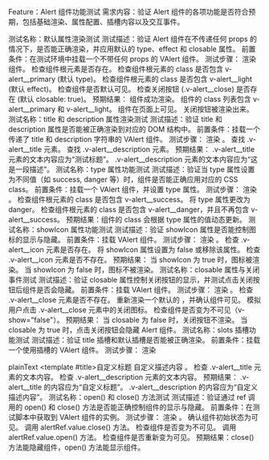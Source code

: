 Feature：Alert 组件功能测试
需求内容：验证 Alert 组件的各项功能是否符合预期，包括基础渲染、属性配置、插槽内容以及交互事件。

测试名称：默认属性渲染测试
测试描述：验证 Alert 组件在不传递任何 props 的情况下，是否能正确渲染，并应用默认的 type、effect 和 closable 属性。
前置条件：在测试环境中挂载一个不带任何 props 的 VAlert 组件。
测试步骤：
渲染 <v-alert /> 组件。
检查组件根元素是否存在。
检查组件根元素的 class 是否包含 v-alert__primary (默认 type)。
检查组件根元素的 class 是否包含 v-alert__light (默认 effect)。
检查组件是否默认可见。
检查关闭按钮 (.v-alert__close) 是否存在 (默认 closable: true)。
预期结果：
组件成功渲染。
组件的 class 列表包含 v-alert__primary 和 v-alert__light。
组件在页面上可见。
关闭按钮被渲染出来。
测试名称：title 和 description 属性渲染测试
测试描述：验证 title 和 description 属性是否能被正确渲染到对应的 DOM 结构中。
前置条件：挂载一个传递了 title 和 description 字符串的 VAlert 组件。
测试步骤：
渲染 <v-alert title="测试标题" description="这是一段描述" />。
查找 .v-alert__title 元素。
查找 .v-alert__description 元素。
预期结果：
.v-alert__title 元素的文本内容应为“测试标题”。
.v-alert__description 元素的文本内容应为“这是一段描述”。
测试名称：type 属性功能测试
测试描述：验证当 type 属性设置为不同值（如 success, danger 等）时，组件是否能正确应用对应的 CSS class。
前置条件：挂载一个 VAlert 组件，并设置 type 属性。
测试步骤：
渲染 <v-alert type="success" />。
检查组件根元素的 class 是否包含 v-alert__success。
将 type 属性更改为 danger。
检查组件根元素的 class 是否包含 v-alert__danger，并且不再包含 v-alert__success。
预期结果：组件的 class 会根据 type 属性的值动态更新。
测试名称：showIcon 属性功能测试
测试描述：验证 showIcon 属性是否能控制图标的显示与隐藏。
前置条件：挂载 VAlert 组件。
测试步骤：
渲染 <v-alert show-icon />。
检查 .v-alert__icon 元素是否存在。
将 showIcon 属性设置为 false 或移除该属性。
检查 .v-alert__icon 元素是否不存在。
预期结果：
当 showIcon 为 true 时，图标被渲染。
当 showIcon 为 false 时，图标不被渲染。
测试名称：closable 属性与关闭事件测试
测试描述：验证 closable 属性控制关闭按钮的显示，并测试点击关闭按钮后组件是否会隐藏。
前置条件：挂载 VAlert 组件。
测试步骤：
渲染 <v-alert :closable="false" />。
检查 .v-alert__close 元素是否不存在。
重新渲染一个默认的 <v-alert />，并确认组件可见。
模拟用户点击 .v-alert__close 元素中的关闭图标。
检查组件是否变为不可见（v-show="false"）。
预期结果：
当 closable 为 false 时，关闭按钮不渲染。
当 closable 为 true 时，点击关闭按钮会隐藏 Alert 组件。
测试名称：slots 插槽功能测试
测试描述：验证 title 插槽和默认插槽是否能被正确渲染。
前置条件：挂载一个使用插槽的 VAlert 组件。
测试步骤：
渲染

plainText
<v-alert>   <template #title>自定义标题</template>   自定义描述内容 </v-alert>
。
检查 .v-alert__title 元素的文本内容。
检查 .v-alert__description 元素的文本内容。
预期结果：
.v-alert__title 的内容应为“自定义标题”。
.v-alert__description 的内容应为“自定义描述内容”。
测试名称：open() 和 close() 方法测试
测试描述：验证通过 ref 调用的 open() 和 close() 方法是否能正确控制组件的显示与隐藏。
前置条件：在测试脚本中获取到 VAlert 组件的实例。
测试步骤：
渲染 <v-alert ref="alertRef" />。
确认组件初始状态为可见。
调用 alertRef.value.close() 方法。
检查组件是否变为不可见。
调用 alertRef.value.open() 方法。
检查组件是否重新变为可见。
预期结果：close() 方法能隐藏组件，open() 方法能显示组件。